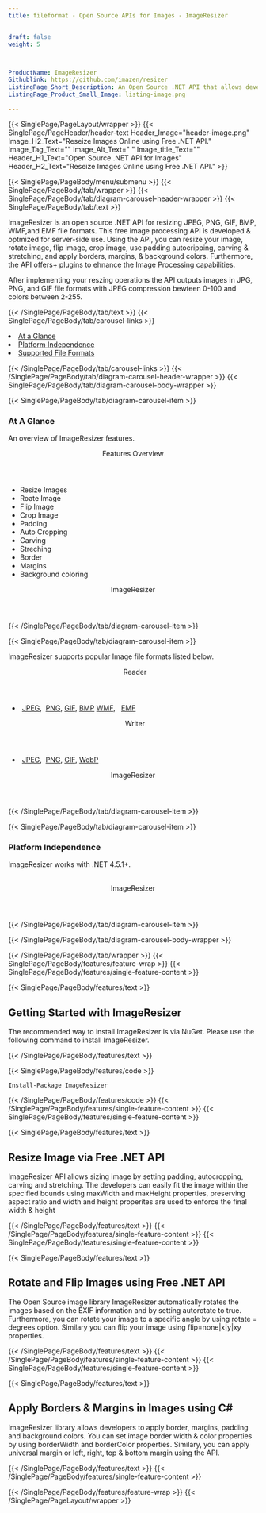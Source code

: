 ```yaml
---
title: fileformat - Open Source APIs for Images - ImageResizer


draft: false
weight: 5



ProductName: ImageResizer
Githublink: https://github.com/imazen/resizer
ListingPage_Short_Description: An Open Source .NET API that allows developers Reseize Images programatically.
ListingPage_Product_Small_Image: listing-image.png 

---
```


{{< SinglePage/PageLayout/wrapper >}}
{{< SinglePage/PageHeader/header-text
Header_Image="header-image.png"
Image_H2_Text="Reseize Images Online using Free .NET API."
Image_Tag_Text=""
Image_Alt_Text=" "
Image_title_Text=""
Header_H1_Text="Open Source .NET API for Images"
Header_H2_Text="Reseize Images Online using Free .NET API." >}}

{{< SinglePage/PageBody/menu/submenu >}}
{{< SinglePage/PageBody/tab/wrapper >}}
{{< SinglePage/PageBody/tab/diagram-carousel-header-wrapper >}}
{{< SinglePage/PageBody/tab/text >}}



<p>ImageResizer is an open source .NET API for resizing JPEG, PNG, GIF, BMP, WMF,and EMF file formats. This free image processing API is developed & optmized for server-side use. Using the API, you can resize your image, rotate image, flip image, crop image, use padding autocripping, carving & stretching, and apply borders, margins, & background colors. Furthermore, the API offers+ plugins to ehnance the Image Processing capabilities.</p>
<p>After implementing your reszing operations the API outputs images in JPG, PNG, and GIF file formats with JPEG compression bewteen 0-100 and colors between 2-255.</p>

{{< /SinglePage/PageBody/tab/text >}}
{{< SinglePage/PageBody/tab/carousel-links >}}

<li data-target="#diagramcarousel" data-slide-to="0"><a href="#">At a Glance</a></li>
<li data-target="#diagramcarousel" data-slide-to="2"><a href="#">Platform Independence</a></li>
<li data-target="#diagramcarousel" data-slide-to="1"><a class="activetab" href="#">Supported File Formats</a></li>


{{< /SinglePage/PageBody/tab/carousel-links >}}
{{< /SinglePage/PageBody/tab/diagram-carousel-header-wrapper >}}
{{< SinglePage/PageBody/tab/diagram-carousel-body-wrapper >}}

{{< SinglePage/PageBody/tab/diagram-carousel-item >}}
<h3>At A Glance</h3>
<p>An overview of ImageResizer features.</p>
<div class="diagram1 d1-poi">
<div class="d1-row">
<div class="d1-col d1-left"><header>Features Overview</header>
<ul>
<li>Resize Images</li>
<li>Roate Image</li>
<li>Flip Image</li>
<li>Crop Image</li>
<li>Padding</li>
<li>Auto Cropping</li>
<li>Carving</li>
<li>Streching</li>
<li>Border</li>
<li>Margins</li>
<li>Background coloring</li>
</ul>
</div>
</div>
<div class="d1-logo" style="border: none;"><header>ImageResizer</header><footer><small></small></footer></div>
<!--/logo--></div>
<!--/diagram1-->
{{< /SinglePage/PageBody/tab/diagram-carousel-item >}}

{{< SinglePage/PageBody/tab/diagram-carousel-item >}}
<p>ImageResizer supports popular Image file formats listed below.</p>
<div class="diagram1 d2  d1-poi">
<div class="d1-row">
<div class="d1-col d1-left"><header><i class="fa fa-arrows-v "> </i> Reader</header>
<ul>
<li> <a href="https://docs.fileformat.com/image/jpeg/">JPEG</a>,  <a href="https://docs.fileformat.com/image/png/">PNG</a>, <a href="https://docs.fileformat.com/image/gif/">GIF</a>, <a href="https://docs.fileformat.com/image/bmp/">BMP</a> <a href="https://docs.fileformat.com/image/wmf/">WMF</a>,   <a href="https://wiki.fileformat.com/image/emf/">EMF</a>      </li>
</ul>
</div>
<!--/left-->
<div class="d1-col d1-right"><header><i class="fa  fa-long-arrow-down"> </i> Writer</header>
<ul>
<li> <a href="https://docs.fileformat.com/image/jpeg/">JPEG</a>,  <a href="https://docs.fileformat.com/image/png/">PNG</a>, <a href="https://docs.fileformat.com/image/gif/">GIF</a>, <a href="https://docs.fileformat.com/image/webp/">WebP</a>    </li>
</ul>
</div>
<!--/right--></div>
<!--/row-->
<div class="d1-logo" style="border: none;"><header>ImageResizer</header><footer><small></small></footer></div>
<!--/logo--></div>
<!--/diagram2-->
{{< /SinglePage/PageBody/tab/diagram-carousel-item >}}

{{< SinglePage/PageBody/tab/diagram-carousel-item >}}
<h3>Platform Independence</h3>
<p>ImageResizer works with .NET 4.5.1+.</p>
<div class="diagram1 d1-oi">
<div class="d1-row"><!--/left-->
<div class="d1-col d1-right"> </div>
<!--/right--></div>
<!--/row-->
<div class="d1-logo" style="border: none;"><header>ImageResizer</header><footer><small></small></footer></div>
<!--/logo--></div>
<!--/diagram2 -->
{{< /SinglePage/PageBody/tab/diagram-carousel-item >}}

{{< /SinglePage/PageBody/tab/diagram-carousel-body-wrapper >}}

{{< /SinglePage/PageBody/tab/wrapper >}}
{{< SinglePage/PageBody/features/feature-wrap >}}
{{< SinglePage/PageBody/features/single-feature-content >}}

{{< SinglePage/PageBody/features/text >}}
<h2 class="h2title">Getting Started with ImageResizer</h2>
<p>The recommended way to install ImageResizer is via NuGet. Please use the following command to install ImageResizer.</p>
{{< /SinglePage/PageBody/features/text >}}

{{< SinglePage/PageBody/features/code >}}
<pre><code class="html">Install-Package ImageResizer</code></pre>


{{< /SinglePage/PageBody/features/code >}}
{{< /SinglePage/PageBody/features/single-feature-content >}}
{{< SinglePage/PageBody/features/single-feature-content >}}

{{< SinglePage/PageBody/features/text >}}
<h2 class="h2title">Resize Image via Free .NET API</h2>
<p>ImageResizer API allows sizing image by setting padding, autocropping, carving and stretching. The developers can easily fit the image within the specified bounds using maxWidth and maxHeight properties, preserving aspect ratio and width and height properites are used to enforce the final width & height</p>

{{< /SinglePage/PageBody/features/text >}}
{{< /SinglePage/PageBody/features/single-feature-content >}}
{{< SinglePage/PageBody/features/single-feature-content >}}

{{< SinglePage/PageBody/features/text >}}
<h2 class="h2title">Rotate and Flip Images using Free .NET API</h2>
<p>The Open Source image library ImageResizer automatically rotates the images based on the EXIF information and by setting autorotate to true. Furthermore, you can rotate your image to a specific angle by using rotate = degrees option. Similary you can flip your image using flip=none|x|y|xy properties.</p>

{{< /SinglePage/PageBody/features/text >}}
{{< /SinglePage/PageBody/features/single-feature-content >}}
{{< SinglePage/PageBody/features/single-feature-content >}}

{{< SinglePage/PageBody/features/text >}}
<h2 class="h2title">Apply Borders & Margins in Images using C#</h2>
<p>ImageResizer library allows developers to apply border, margins, padding and background colors. You can set image border width & color properties by using borderWidth and borderColor properties. Similary, you can apply universal margin or left, right, top & bottom margin using the API.</p>

{{< /SinglePage/PageBody/features/text >}}
{{< /SinglePage/PageBody/features/single-feature-content >}}

{{< /SinglePage/PageBody/features/feature-wrap >}}
{{< /SinglePage/PageLayout/wrapper >}}